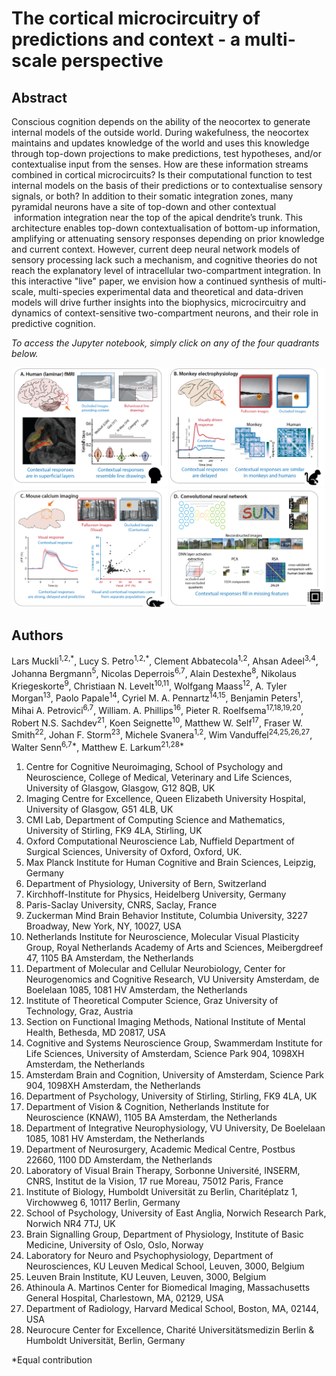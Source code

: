 # The cortical microcircuitry of predictions and context - a multi-scale perspective

## Abstract

Conscious cognition depends on the ability of the neocortex to generate internal models of the outside world. During wakefulness, the neocortex maintains and updates knowledge of the world and uses this knowledge through top-down projections to make predictions, test hypotheses, and/or contextualise input from the senses. How are these information streams combined in cortical microcircuits? Is their computational function to test internal models on the basis of their predictions or to contextualise sensory signals, or both? In addition to their somatic integration zones, many pyramidal neurons have a site of top-down and other contextual  information integration near the top of the apical dendrite’s trunk. This architecture enables top-down contextualisation of bottom-up information, amplifying or attenuating sensory responses depending on prior knowledge and current context. However, current deep neural network models of sensory processing lack such a mechanism, and cognitive theories do not reach the explanatory level of intracellular two-compartment integration. In this interactive "live" paper, we envision how a continued synthesis of multi-scale, multi-species experimental data and theoretical and data-driven models will drive further insights into the biophysics, microcircuitry and dynamics of context-sensitive two-compartment neurons, and their role in predictive cognition. 

*To access the Jupyter notebook, simply click on any of the four quadrants below.*
<p align="center">
  <a
    href="https://lab.ch.ebrains.eu/hub/user-redirect/lab/tree/shared/The%20cortical%20microcircuitry%20of%20predictions%20and%20context%20-%20A%20multi-scale%20perspective/notebooks/Human%2BDNN.ipynb"
    target="_blank"
    rel="noreferrer noopener"
    ><img
      src="./misc/Fig3_1.png"
      width="49%"
  /></a>
  <a
    href="https://lab.ch.ebrains.eu/hub/user-redirect/lab/tree/shared/The%20cortical%20microcircuitry%20of%20predictions%20and%20context%20-%20A%20multi-scale%20perspective/notebooks/Monkey.ipynb"
    target="_blank"
    rel="noreferrer noopener"
    ><img
      src="./misc/Fig3_2.png"
      width="49%"
  /></a>
  <a
    href="https://lab.ch.ebrains.eu/hub/user-redirect/lab/tree/shared/The%20cortical%20microcircuitry%20of%20predictions%20and%20context%20-%20A%20multi-scale%20perspective/notebooks/Mice.ipynb"
    target="_blank"
    rel="noreferrer noopener"
    ><img
      src="./misc/Fig3_3.png"
      width="49%"
  /></a>
  <a
    href="https://lab.ch.ebrains.eu/hub/user-redirect/lab/tree/shared/The%20cortical%20microcircuitry%20of%20predictions%20and%20context%20-%20A%20multi-scale%20perspective/notebooks/Human%2BDNN.ipynb"
    target="_blank"
    rel="noreferrer noopener"
    ><img
      src="./misc/Fig3_4.png"
      width="49%"
  /></a>
</p>


## Authors


Lars Muckli<sup>1,2,\*</sup>,
Lucy S. Petro<sup>1,2,\*</sup>, 
Clement Abbatecola<sup>1,2</sup>, 
Ahsan Adeel<sup>3,4</sup>, 
Johanna Bergmann<sup>5</sup>, 
Nicolas Deperrois<sup>6,7</sup>, 
Alain Destexhe<sup>8</sup>, 
Nikolaus Kriegeskorte<sup>9</sup>, 
Christiaan N. Levelt<sup>10,11</sup>, 
Wolfgang Maass<sup>12</sup>, 
A. Tyler Morgan<sup>13</sup>, 
Paolo Papale<sup>14</sup>, 
Cyriel M. A. Pennartz<sup>14,15</sup>, 
Benjamin Peters<sup>1</sup>, 
Mihai A. Petrovici<sup>6,7</sup>, 
William. A. Phillips<sup>16</sup>, 
Pieter R. Roelfsema<sup>17,18,19,20</sup>, 
Robert N.S. Sachdev<sup>21</sup>, 
Koen Seignette<sup>10</sup>, 
Matthew W. Self<sup>17</sup>, 
Fraser W. Smith<sup>22</sup>, 
Johan F. Storm<sup>23</sup>, 
Michele Svanera<sup>1,2</sup>, 
Wim Vanduffel<sup>24,25,26,27</sup>, 
Walter Senn<sup>6,7\*</sup>, 
Matthew E. Larkum<sup>21,28\*</sup> 

1. Centre for Cognitive Neuroimaging, School of Psychology and Neuroscience, College of Medical, Veterinary and Life Sciences, University of Glasgow, Glasgow, G12 8QB, UK
2. Imaging Centre for Excellence, Queen Elizabeth University Hospital, University of Glasgow, G51 4LB, UK
3. CMI Lab, Department of Computing Science and Mathematics, University of Stirling, FK9 4LA, Stirling, UK
4. Oxford Computational Neuroscience Lab, Nuffield Department of Surgical Sciences, University of Oxford, Oxford, UK.
5. Max Planck Institute for Human Cognitive and Brain Sciences, Leipzig, Germany
6. Department of Physiology, University of Bern, Switzerland
7. Kirchhoff-Institute for Physics, Heidelberg University, Germany
8. Paris-Saclay University, CNRS, Saclay, France
9. Zuckerman Mind Brain Behavior Institute, Columbia University, 3227 Broadway, New York, NY, 10027, USA
10. Netherlands Institute for Neuroscience, Molecular Visual Plasticity Group, Royal Netherlands Academy of Arts and Sciences, Meibergdreef 47, 1105 BA Amsterdam, the Netherlands
11. Department of Molecular and Cellular Neurobiology, Center for Neurogenomics and Cognitive Research, VU University Amsterdam, de Boelelaan 1085, 1081 HV Amsterdam, the Netherlands
12. Institute of Theoretical Computer Science, Graz University of Technology, Graz, Austria
13. Section on Functional Imaging Methods, National Institute of Mental Health, Bethesda, MD 20817, USA
14. Cognitive and Systems Neuroscience Group, Swammerdam Institute for Life Sciences, University of Amsterdam, Science Park 904, 1098XH Amsterdam, the Netherlands
15. Amsterdam Brain and Cognition, University of Amsterdam, Science Park 904, 1098XH Amsterdam, the Netherlands
16. Department of Psychology, University of Stirling, Stirling, FK9 4LA, UK
17. Department of Vision & Cognition, Netherlands Institute for Neuroscience (KNAW), 1105 BA Amsterdam, the Netherlands
18. Department of Integrative Neurophysiology, VU University, De Boelelaan 1085, 1081 HV Amsterdam, the Netherlands
19. Department of Neurosurgery, Academic Medical Centre, Postbus 22660, 1100 DD Amsterdam, the Netherlands
20. Laboratory of Visual Brain Therapy, Sorbonne Université, INSERM, CNRS, Institut de la Vision, 17 rue Moreau, 75012 Paris, France
21. Institute of Biology, Humboldt Universität zu Berlin, Charitéplatz 1, Virchowweg 6, 10117 Berlin, Germany
22. School of Psychology, University of East Anglia, Norwich Research Park, Norwich NR4 7TJ, UK
23. Brain Signalling Group, Department of Physiology, Institute of Basic Medicine, University of Oslo, Oslo, Norway
24. Laboratory for Neuro and Psychophysiology, Department of Neurosciences, KU Leuven Medical School, Leuven, 3000, Belgium
25. Leuven Brain Institute, KU Leuven, Leuven, 3000, Belgium
26. Athinoula A. Martinos Center for Biomedical Imaging, Massachusetts General Hospital, Charlestown, MA, 02129, USA
27. Department of Radiology, Harvard Medical School, Boston, MA, 02144, USA
28. Neurocure Center for Excellence, Charité Universitätsmedizin Berlin & Humboldt Universität, Berlin, Germany

*Equal contribution


